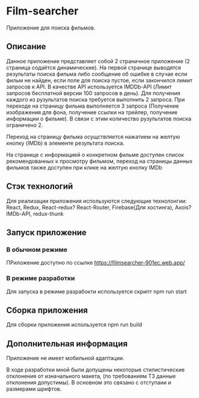 # Film-searcher

Приложение для поиска фильмов. 

## Описание

Данное приложение представляет собой 2 страничное приложение (2 страница содаётся динамические). На первой странице выводятся результаты поиска фильма либо сообщение об ошибке 
в случае если фильм не найден, если поле для поиска пустое, если закончился лимит запросов к API. В качестве API используется IMDDb-API (Лимит запросов бесплатной версии 100 запросов в день). Для получения каждого из рузультатов поиска требуется выполнить 2 запроса. При переходе на страницу фильма выполняется 3 запроса (Получение изображения для фона, получение ссылки на трейлер, получение информации о фильме). В связи с этим количество рузультатов поиска ограничено 2.

Переход на страницу фильма осущствляется нажатием на желтую кнопку (IMDb) в элементе результата поиска.  

На странице с информацией о конкретном фильме доступен список рекомендованных к просмотру фильмом, переход на страницы данных фильмов также доступен при клике на желтую кнопку IMDb

## Стэк технологий

Для реализации приложения используются следующие технолонгии: React, Redux, React-redux? React-Router, Firebase(Для хостинга), Axois? IMDb-API, redux-thunk


## Запуск приложение

### В обычном режиме
ПРиложение доступно по ссылке https://filmsearcher-901ec.web.app/

### В режиме разработки

Для запуска в режиме разрабокти используется скрипт npm run start

## Сборка приложения

Для сборки приложения используется npm run build

## Дополнительная информация

Приложение не имеет мобильной адаптации.  

В ходе разработки мной были допущены некоторые стилистические отклонения от изначального макета, (по требованиям ТЗ данные отклонения допустимы). В основном это связано с отступаии и размерами шрифтов.
